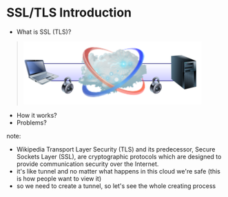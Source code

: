 # SSL/TLS Introduction

- What is SSL (TLS)?
> ![tunnel](images/ssl-tunnel.png)
<!-- .element: class="fragment" data-fragment-index="1 " -->
- How it works?
- Problems?

note:
- Wikipedia Transport Layer Security (TLS) and its predecessor, Secure 
  Sockets Layer (SSL), are cryptographic protocols which are designed to 
  provide communication security over the Internet.
- it's like tunnel and no matter what happens in this cloud we're safe
  (this is how people want to view it)
- so we need to create a tunnel, so let's see the whole creating process
